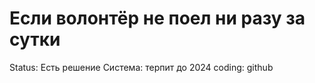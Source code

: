# Если волонтёр не поел ни разу за сутки

Status: Есть решение
Система: терпит до 2024
coding: github